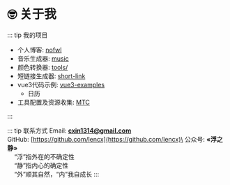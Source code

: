 # 🤓 关于我

::: tip 我的项目

* 个人博客: [nofwl](https://nofwl.com)
* 音乐生成器: [music](https://music.nofwl.com)
* 颜色转换器: [tools/](https://nofwl.com/tools/converter)
* 短链接生成器: [short-link](https://s.nofwl.com/-)
* vue3代码示例: [vue3-examples](https://github.com/lencx/vue3-examples)
  * 日历
* 工具配置及资源收集: [MTC](https://mtc.nofwl.com)

:::

::: tip 联系方式
Email: **cxin1314@gmail.com**\
GitHub: [https://github.com/lencx](https://github.com/lencx)\
公众号: **«浮之静»**\
&nbsp;&nbsp;&nbsp;&nbsp;“浮”指外在的不确定性\
&nbsp;&nbsp;&nbsp;&nbsp;“静”指内心的确定性\
&nbsp;&nbsp;&nbsp;&nbsp;“外”顺其自然，“内”我自成长
:::
